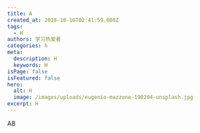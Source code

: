 ```yaml
---
title: A
created_at: 2018-10-16T02:41:59.808Z
tags:
  - H
authors: 学习热爱者
categories: h
meta:
  description: H
  keywords: H
isPage: false
isFeatured: false
hero:
  alt: H
  image: /images/uploads/eugenio-mazzone-190204-unsplash.jpg
excerpt: H
---
```

AB

